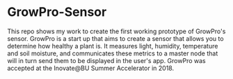 # GrowPro-Sensor
This repo shows my work to create the first working prototype of GrowPro's sensor.
GrowPro is a start up that aims to create a sensor that allows you to determine how healthy a plant is. 
It measures light, humidity, temperature and soil moisture, and communicates these metrics to a master node 
that will in turn send them to be displayed in the user's app.
GrowPro was accepted at the Inovate@BU Summer Accelerator in 2018.
